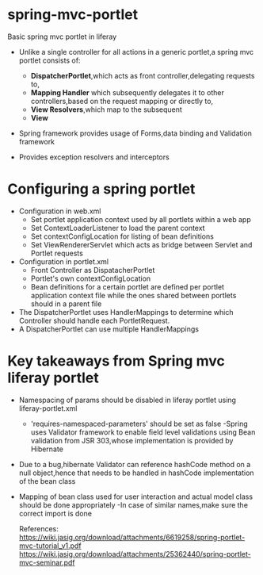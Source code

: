 # spring-mvc-portlet
Basic spring mvc portlet in liferay

- Unlike a single controller for all actions in a generic portlet,a spring mvc portlet consists of: 
  - **DispatcherPortlet**,which acts as front controller,delegating requests to,
  - **Mapping Handler** which subsequently delegates it to other controllers,based on the request mapping or directly to,
  - **View Resolvers**,which map to the subsequent 
  - **View**

- Spring framework provides usage of Forms,data binding and Validation framework
- Provides exception resolvers and interceptors

# Configuring a spring portlet

- Configuration in web.xml
	- Set portlet application context used by all portlets within a web app
	- Set ContextLoaderListener to load the parent context
	- Set contextConfigLocation for listing of bean definitions
	- Set ViewRendererServlet which acts as bridge between Servlet and Portlet requests
- Configuration in portlet.xml
	- Front Controller as DispatacherPortlet
	- Portlet's own contextConfigLocation
	- Bean definitions for a certain portlet are defined per portlet application context file while the ones
	  shared between portlets should in a parent file
 - The DispatcherPortlet uses HandlerMappings to determine which Controller should handle each PortletRequest.
 -  A DispatcherPortlet can use multiple HandlerMappings
 
# Key takeaways from Spring mvc liferay portlet
 	
 - Namespacing of params should be disabled in liferay portlet using liferay-portlet.xml
   - 'requires-namespaced-parameters' should be set as false
 -Spring uses Validator framework to enable field level validations using Bean validation
	 from JSR 303,whose implementation is provided by Hibernate
 - Due to a bug,hibernate Validator can reference hashCode method on a null object,hence that
      needs to be handled in hashCode implementation of the bean class
 - Mapping of bean class used for user interaction and actual model class should be done appropriately
    	-In case of similar names,make sure the correct import is done
 
 
	  
	  
	  
	  
	  
	  
	  
	  
	  References:
	  https://wiki.jasig.org/download/attachments/6619258/spring-portlet-mvc-tutorial_v1.pdf
	  https://wiki.jasig.org/download/attachments/25362440/spring-portlet-mvc-seminar.pdf

